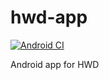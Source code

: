 hwd-app
=======

[![Android CI](https://github.com/mivola/hwd-app/actions/workflows/android.yml/badge.svg)](https://github.com/mivola/hwd-app/actions/workflows/android.yml)

Android app for HWD
